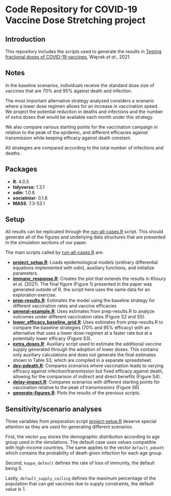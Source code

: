 # Code Repository for COVID-19 Vaccine Dose Stretching project

## Introduction

This repository includes the scripts used to generate the results in [Testing fractional doses of COVID-19 vaccines](https://www.pnas.org/content/119/8/e2116932119), Więcek _et al_., 2021.


## Notes

In the baseline scenarios, individuals receive the standard dose size of vaccines that are 70% and 95% against death and infection.

The most important alternative strategy analyzed considers a scenario where a lower dose regimen allows for an increase in vaccination speed. We project the potential reduction in deaths and infections and the number of extra doses that would be available each month under this strategy.

We also compare various starting points for the vaccination campaign in relation to the peak of the epidemic, and different efficacies against transmission while keeping efficacy against death constant.

All strategies are compared according to the total number of infections and deaths.


## Packages

* **R**: 4.0.5
* **tidyverse**: 1.3.1
* **odin**: 1.0.8
* **socialmixr**: 0.1.8
* **MASS**: 7.3-53.1



## Setup

All results can be replicated through the [run-all-cases.R](run-all-cases.R) script. This should generate all of the figures and underlying data structures that are presented in the simulation sections of our paper.

The main scripts called by [run-all-cases.R](run-all-cases.R) are: 

* **[project_setup.R](project_setup.R)**: Loads epidemiological models (ordinary differential equations implemented with odin), auxiliary functions, and initialize parameters.
* **[immune_response.R](cases/immune_response.R)**: Creates the plot that extends the results in Khoury et al. (2021). The final figure (Figure 1) presented in the paper was generated outside of R, the script here uses the same data for an exploration exercise.
* **[prep-results.R](cases/prep-results.R)**: Estimates the model using the baseline strategy for different vaccination rates and vaccine efficacies
* **[general-example.R](cases/general-example.R)**: Uses estimates from prep-results.R to analyze outcomes under different vaccination rates (Figure S2 and S5).
* **[lower_efficacy_baseline_grid.R](cases/lower_efficacy_baseline_grid.R)**: Uses estimates from prep-results.R to compare the baseline strategies (70% and 95% efficacy) with an alternative that uses a lower dose-regimen at a faster rate but at a potentially lower efficacy (Figure S3).
* **[extra_doses.R](cases/extra_doses.R)**: Auxiliary script used to estimate the additional vaccine supply generated through the adoption of lower doses. This contains only auxiliary calculations and does not generate the final estimates shown in Table S3, which are compiled in a separate spreadsheet.
* **[dev-pdeath.R](cases/dev-pdeath.R)**: Compares scenarios where vaccination leads to varying efficacy against infection/transmission but fixed efficacy against death, allowing for the comparison of indirect and direct benefits (Figure S4).
* **[delay-impact.R](cases/delay-impact.R)**: Compares scenarios with different starting points for vaccination relative to the peak of transmissions (Figure S6)
* **[generate-figures.R](cases/generate-figures.R)**: Plots the results of the previous scripts.

## Sensitivity/scenario analyses

Three variables from preparation script [project-setup.R](project-setup.R) deserve special attention as they are used for generating different scenarios.

First, the vector `pop` stores the demographic distribution according to age group used in the simulations. The default case uses values compatible with high-income countries. The same applies to the vector `default_pdeath` which contains the probability of death given infection for each age group.

Second, `kappa_default` defines the rate of loss of immunity, the default being 0.

Lastly, `default_supply_ceiling` defines the maximum percentage of the population that can get vaccines due to supply constraints, the default value is 1.
